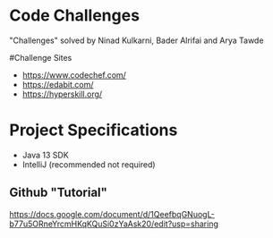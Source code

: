 # Code Challenges
"Challenges" solved by Ninad Kulkarni, Bader Alrifai and Arya Tawde

#Challenge Sites
- https://www.codechef.com/
- https://edabit.com/
- https://hyperskill.org/

# Project Specifications
- Java 13 SDK
- IntelliJ (recommended not required)

## Github "Tutorial"
https://docs.google.com/document/d/1QeefbqGNuogL-b77u5ORneYrcmHKqKQuSi0zYaAsk20/edit?usp=sharing
